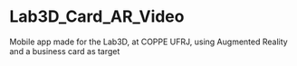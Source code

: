 # Lab3D_Card_AR_Video
Mobile app made for the Lab3D, at COPPE UFRJ, using Augmented Reality and a business card as target
